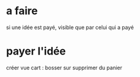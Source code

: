 # a faire
si une idée est payé, visible que par celui qui a payé
# payer l'idée
créer vue cart : bosser sur supprimer du panier